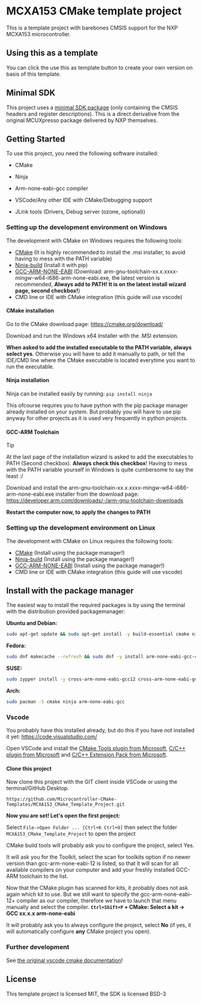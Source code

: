 # MCXA153 CMake template project
This is a template project with barebones CMSIS support for the NXP MCXA153 microcontroller.

## Using this as a template
You can click the use this as template button to create your own version on basis of this template.

## Minimal SDK
This project uses a [minimal SDK package](https://github.com/Microcontroller-CMake-Templates/MCXA153_SDK) (only containing the CMSIS headers and register descriptions). This is a direct derivative from the original MCUXpresso package delivered by NXP themselves.

## Getting Started
To use this project, you need the following software installed:

- CMake

- Ninja

- Arm-none-eabi-gcc compiler

- VSCode/Any other IDE with CMake/Debugging support

- JLink tools (Drivers, Debug server (ozone, optional))


### Setting up the development environment on Windows
The development with CMake on Windows requires the following tools:
- [CMake](https://cmake.org/download/) (It is highly recommended to install the .msi installer, to avoid having to mess with the PATH variable)
- [Ninja-build](https://github.com/ninja-build/ninja/releases) (Install it with pip)
- [GCC-ARM-NONE-EABI](https://developer.arm.com/downloads/-/arm-gnu-toolchain-downloads) (Download: arm-gnu-toolchain-xx.x.xxxx-mingw-w64-i686-arm-none-eabi.exe, the latest version is recommended, **Always add to PATH! It is on the latest install wizard page, second checkbox!**)
- CMD line or IDE with CMake integration (this guide will use vscode)
#### CMake installation
Go to the CMake download page:
https://cmake.org/download/

Download and run the Windows x64 Installer with the .MSI extension.

**When asked to add the installed executable to the PATH variable, always select yes**.
Otherwise you will have to add it manually to path, or tell the IDE/CMD line where the CMake executable is located everytime you want to run the executable.

#### Ninja installation
Ninja can be installed easily by running: `pip install ninja`

This ofcourse requires you to have python with the pip package manager already installed on your system. But probably you will have to use pip anyway for other projects as it is used very frequently in python projects.

#### GCC-ARM Toolchain

> [!TIP]
>
> At the last page of the installation wizard is asked to add the executables to PATH (Second checkbox). **Always check this checkbox**! Having to mess with the PATH variable yourself in Windows is quite cumbersome to say the least :/ 

Download and install the arm-gnu-toolchain-xx.x.xxxx-mingw-w64-i686-arm-none-eabi.exe installer from the download page: https://developer.arm.com/downloads/-/arm-gnu-toolchain-downloads

**Restart the computer now, to apply the changes to PATH**


### Setting up the development environment on Linux
 The development with CMake on Linux requires the following tools:
- [CMake](https://cmake.org/download/) (Install using the package manager!)
- [Ninja-build](https://github.com/ninja-build/ninja/releases) (Install using the package manager!)
- [GCC-ARM-NONE-EABI](https://developer.arm.com/downloads/-/arm-gnu-toolchain-downloads) (Install using the package manager!)
- CMD line or IDE with CMake integration (this guide will use vscode)

## Install with the package manager

The easiest way to install the required packages is by using the terminal with the distribution provided packagemanager:

**Ubuntu and Debian:**
```bash
sudo apt-get update && sudo apt-get install -y build-essential cmake ninja-build gcc-arm-none-eabi
```

**Fedora:**
```bash
sudo dnf makecache --refresh && sudo dnf -y install arm-none-eabi-gcc-cs cmake ninja-build
```

**SUSE:**
```bash
sudo zypper install -y cross-arm-none-eabi-gcc12 cross-arm-none-eabi-gcc12-lib cmake ninja-build
```

**Arch:**
```bash
sudo pacman -S cmake ninja arm-none-eabi-gcc
```

### Vscode

You probably have this installed already, but do this if you have not installed it yet: https://code.visualstudio.com/

Open VSCode and install the [CMake Tools plugin from Microsoft](https://marketplace.visualstudio.com/items?itemName=ms-vscode.cmake-tools), [C/C++ plugin from Microsoft](https://marketplace.visualstudio.com/items?itemName=ms-vscode.cpptools) and [C/C++ Extension Pack from Microsoft](https://marketplace.visualstudio.com/items?itemName=ms-vscode.cpptools-extension-pack). 



#### Clone this project

Now clone this project with the GIT client inside VSCode or using the terminal/GitHub Desktop.

```
https://github.com/Microcontroller-CMake-Templates/MCXA153_CMake_Template_Project.git
```

**Now you are set! Let's open the first project:**

Select `File->Open Folder ... [Ctrl+K Ctrl+O]` then select the folder `MCXA153_CMake_Template_Project` to open the project

CMake build tools will probably ask you to configure the project, select Yes. 

It will ask you for the Toolkit, select the scan for toolkits option if no newer version than gcc-arm-none-eabi-12 is listed, so that it will scan for all available compilers on your computer and add your freshly installed GCC-ARM toolchain to the list.

Now that the CMake plugin has scanned for kits, it probably does not ask again which kit to use. But we still want to specify the gcc-arm-none-eabi-12+ compiler as our compiler, therefore we have to launch that menu manually and select the compiler. **`Ctrl+Shift+P` + CMake: Select a kit -> GCC xx.x.x arm-none-eabi**

It will probably ask you to always configure the project, select **No** (if yes, it will automatically configure **any** CMake project you open).


### Further development

See [the original vscode cmake documentation](https://code.visualstudio.com/docs/cpp/cmake-linux)!


## License

This template project is licensed MIT, the SDK is licensed BSD-3